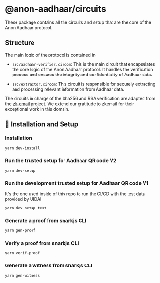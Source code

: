# @anon-aadhaar/circuits

These package contains all the circuits and setup that are the core of the Anon Aadhaar protocol.

## Structure

The main logic of the protocol is contained in:

- `src/aadhaar-verifier.circom`: This is the main circuit that encapsulates the core logic of the Anon Aadhaar protocol. It handles the verification process and ensures the integrity and confidentiality of Aadhaar data.

- `src/extractor.circom`: This circuit is responsible for securely extracting and processing relevant information from Aadhaar data.

The circuits in charge of the Sha256 and RSA verification are adapted from the [zk-email](https://github.com/zkemail/zk-email-verify/tree/bd4e2412735c09499df93d17cf3180b65711483f) project. We extend our gratitude to zkemail for their exceptional work in this domain.

## 📜 Installation and Setup

### Installation

```bash
yarn dev-install
```

### Run the trusted setup for Aadhaar QR code V2

```bash
yarn dev-setup
```

### Run the development trusted setup for Aadhaar QR code V1

It's the one used inside of this repo to run the CI/CD with the test data provided by UIDAI

```bash
yarn dev-setup-test
```

### Generate a proof from snarkjs CLI

```bash
yarn gen-proof
```

### Verify a proof from snarkjs CLI

```bash
yarn verif-proof
```

### Generate a witness from snarkjs CLI

```bash
yarn gen-witness
```

